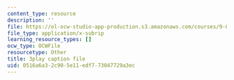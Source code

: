 ```yaml
---
content_type: resource
description: ''
file: https://ol-ocw-studio-app-production.s3.amazonaws.com/courses/9-00sc-introduction-to-psychology-fall-2011/0516a6a32c905e11edf773047729a3ec_kD3CswjYb2E.srt
file_type: application/x-subrip
learning_resource_types: []
ocw_type: OCWFile
resourcetype: Other
title: 3play caption file
uid: 0516a6a3-2c90-5e11-edf7-73047729a3ec
---
```

